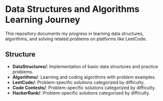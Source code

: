 # Data Structures and Algorithms Learning Journey
This repository documents my progress in learning data structures, algorithms, and solving related problems on platforms like LeetCode.

## Structure
- **DataStructures/**: Implementation of basic data structures and practice problems.
- **Algorithms/**: Learning and coding algorithms with problem examples.
- **LeetCode/**: Problem-specific solutions categorized by difficulty.
- **Code Contests/**: Problem-specific solutions categorized by difficulty.
- **HackerRank/**: Problem-specific solutions categorized by difficulty.

